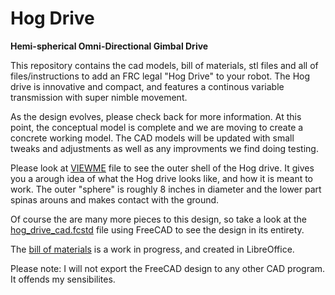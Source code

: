 # Hog Drive

**Hemi-spherical Omni-Directional Gimbal Drive**

This repository contains the cad models, bill of materials, stl files and all of files/instructions to add an FRC legal "Hog Drive" to your robot. The Hog drive is innovative and compact, and features a continous variable transmission with super nimble movement.

As the design evolves, please check back for more information. At this point, the conceptual model is complete and we are moving to create a concrete working model. The CAD models will be updated with small tweaks and adjustments as well as any improvments we find doing testing.

Please look at [VIEWME](VIEWME.stl) file to see the outer shell of the Hog drive. It gives you a arough idea of what the Hog drive looks like, and how it is meant to work. The outer "sphere" is roughly 8 inches in diameter and the lower part spinas arouns and makes contact with the ground.

Of course the are many more pieces to this design, so take a look at the [hog_drive_cad.fcstd](hog_drive_cad.fcstd) file using FreeCAD to see the design in its entirety. 

The [bill of materials](hog_drive_bom.ods) is a work in progress, and created in LibreOffice.

Please note: I will not export the FreeCAD design to any other CAD program. It offends my sensibilites.

